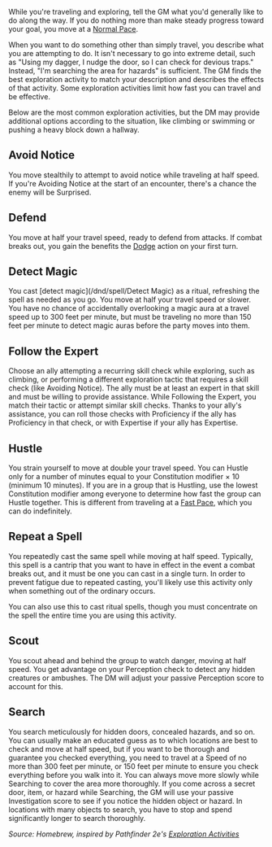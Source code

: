 While you're traveling and exploring, tell the GM what you'd generally like to do along the way. If you do nothing more than make steady progress toward your goal, you move at a [Normal Pace](/dnd/general/Adventuring#travel-pace).

When you want to do something other than simply travel, you describe what you are attempting to do. It isn't necessary to go into extreme detail, such as "Using my dagger, I nudge the door, so I can check for devious traps." Instead, "I'm searching the area for hazards" is sufficient. The GM finds the best exploration activity to match your description and describes the effects of that activity. Some exploration activities limit how fast you can travel and be effective.

Below are the most common exploration activities, but the DM may provide additional options according to the situation, like climbing or swimming or pushing a heavy block down a hallway.

## Avoid Notice
 
You move stealthily to attempt to avoid notice while traveling at half speed. If you're Avoiding Notice at the start of an encounter, there's a chance the enemy will be Surprised.

## Defend

You move at half your travel speed, ready to defend from attacks. If combat breaks out, you gain the benefits the [Dodge](/dnd/general/Combat#dodge) action on your first turn.

## Detect Magic
 
You cast [detect magic](/dnd/spell/Detect Magic) as a ritual, refreshing the spell as needed as you go. You move at half your travel speed or slower. You have no chance of accidentally overlooking a magic aura at a travel speed up to 300 feet per minute, but must be traveling no more than 150 feet per minute to detect magic auras before the party moves into them.

## Follow the Expert
 
Choose an ally attempting a recurring skill check while exploring, such as climbing, or performing a different exploration tactic that requires a skill check (like Avoiding Notice). The ally must be at least an expert in that skill and must be willing to provide assistance. While Following the Expert, you match their tactic or attempt similar skill checks. Thanks to your ally's assistance, you can roll those checks with Proficiency if the ally has Proficiency in that check, or with Expertise if your ally has Expertise.

## Hustle

You strain yourself to move at double your travel speed. You can Hustle only for a number of minutes equal to your Constitution modifier × 10 (minimum 10 minutes). If you are in a group that is Hustling, use the lowest Constitution modifier among everyone to determine how fast the group can Hustle together. This is different from traveling at a [Fast Pace](/dnd/general/Adventuring#travel-pace), which you can do indefinitely.

## Repeat a Spell
 
You repeatedly cast the same spell while moving at half speed. Typically, this spell is a cantrip that you want to have in effect in the event a combat breaks out, and it must be one you can cast in a single turn. In order to prevent fatigue due to repeated casting, you'll likely use this activity only when something out of the ordinary occurs.

You can also use this to cast ritual spells, though you must concentrate on the spell the entire time you are using this activity.

## Scout
 
You scout ahead and behind the group to watch danger, moving at half speed. You get advantage on your Perception check to detect any hidden creatures or ambushes. The DM will adjust your passive Perception score to account for this.

## Search
 
You search meticulously for hidden doors, concealed hazards, and so on. You can usually make an educated guess as to which locations are best to check and move at half speed, but if you want to be thorough and guarantee you checked everything, you need to travel at a Speed of no more than 300 feet per minute, or 150 feet per minute to ensure you check everything before you walk into it. You can always move more slowly while Searching to cover the area more thoroughly. If you come across a secret door, item, or hazard while Searching, the GM will use your passive Investigation score to see if you notice the hidden object or hazard. In locations with many objects to search, you have to stop and spend significantly longer to search thoroughly.

*Source: Homebrew, inspired by Pathfinder 2e's [Exploration Activities](https://2e.aonprd.com/Rules.aspx?ID=471)*